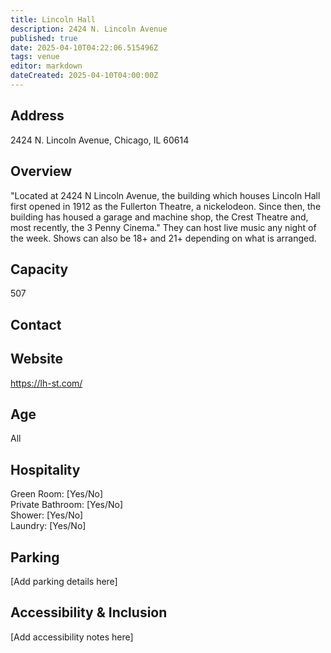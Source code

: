 ```yaml
---
title: Lincoln Hall
description: 2424 N. Lincoln Avenue
published: true
date: 2025-04-10T04:22:06.515496Z
tags: venue
editor: markdown
dateCreated: 2025-04-10T04:00:00Z
---
```


## Address

2424 N. Lincoln Avenue, Chicago, IL 60614

## Overview

"Located at 2424 N Lincoln Avenue, the building which houses Lincoln Hall first opened in 1912 as the Fullerton Theatre, a nickelodeon. Since then, the building has housed a garage and machine shop, the Crest Theatre and, most recently, the 3 Penny Cinema." They can host live music any night of the week. Shows can also be 18+ and 21+ depending on what is arranged.

## Capacity

507

## Contact



## Website

https://lh-st.com/

## Age

All

## Hospitality

Green Room: [Yes/No]  
Private Bathroom: [Yes/No]  
Shower: [Yes/No]  
Laundry: [Yes/No]

## Parking

[Add parking details here]

## Accessibility & Inclusion

[Add accessibility notes here]
